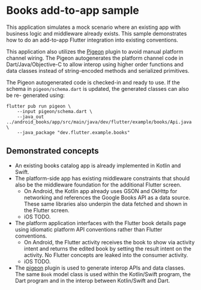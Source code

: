 # Books add-to-app sample

This application simulates a mock scenario where an existing app with
business logic and middleware already exists. This sample demonstrates how to
do an add-to-app Flutter integration into existing conventions.

This application also utilizes the [Pigeon](https://pub.dev/packages/pigeon)
plugin to avoid manual platform channel wiring. The Pigeon autogenerates the
platform channel code in Dart/Java/Objective-C to allow interop using higher
order functions and data classes instead of string-encoded methods and
serialized primitives.

The Pigeon autogenerated code is checked-in and ready to use. If the schema
in `pigeon/schema.dart` is updated, the generated classes can also be re-
generated using:

```shell
flutter pub run pigeon \
    --input pigeon/schema.dart \
    --java_out ../android_books/app/src/main/java/dev/flutter/example/books/Api.java \
    --java_package "dev.flutter.example.books"
```

## Demonstrated concepts

* An existing books catalog app is already implemented in Kotlin and Swift.
* The platform-side app has existing middleware constraints that should also
  be the middleware foundation for the additional Flutter screen.
    * On Android, the Kotlin app already uses GSON and OkHttp for networking and
      references the Google Books API as a data source. These same libraries
      also underpin the data fetched and shown in the Flutter screen.
    * iOS TODO.
* The platform application interfaces with the Flutter book details page using
  idiomatic platform API conventions rather than Flutter conventions.
    * On Android, the Flutter activity receives the book to show via activity
      intent and returns the edited book by setting the result intent on the
      activity. No Flutter concepts are leaked into the consumer activity.
    * iOS TODO.
* The [pigeon](https://pub.dev/packages/pigeon) plugin is used to generate
  interop APIs and data classes. The same `Book` model class is used within the
  Kotlin/Swift program, the Dart program and in the interop between Kotlin/Swift
  and Dart.
